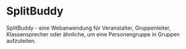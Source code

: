 # SplitBuddy
SplitBuddy - eine Webanwendung für Veranstalter, Gruppenleiter, Klassensprecher oder ähnliche, um eine Personengruppe in Gruppen aufzuteilen. 
